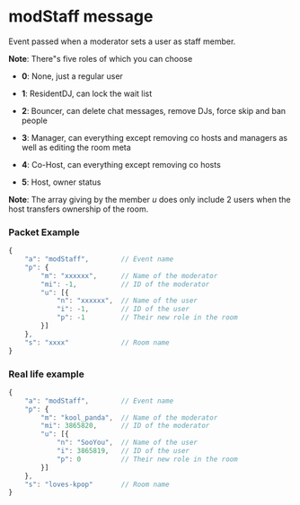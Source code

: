 # modStaff message

Event passed when a moderator sets a user as staff member.

**Note**: There"s five roles of which you can choose

* **0**: None, just a regular user

* **1**: ResidentDJ, can lock the wait list

* **2**: Bouncer, can delete chat messages, remove DJs, force skip and ban people

* **3**: Manager, can everything except removing co hosts and managers as well as editing the room meta

* **4**: Co-Host, can everything except removing co hosts

* **5**: Host, owner status 

**Note**: The array giving by the member _u_ does only include 2 users when the host transfers ownership of the room.

### Packet Example

```js
{
    "a": "modStaff",        // Event name
    "p": {
        "m": "xxxxxx",	    // Name of the moderator
        "mi": -1,           // ID of the moderator
        "u": [{
            "n": "xxxxxx",  // Name of the user
            "i": -1,        // ID of the user
            "p": -1         // Their new role in the room
        }]
    },
    "s": "xxxx"             // Room name
}
```
### Real life example
```js
{
    "a": "modStaff",        // Event name
    "p": {
        "m": "kool_panda",  // Name of the moderator
        "mi": 3865820,      // ID of the moderator
        "u": [{
            "n": "SooYou",  // Name of the user
            "i": 3865819,   // ID of the user
            "p": 0          // Their new role in the room
        }]
    },
    "s": "loves-kpop"       // Room name
}
```